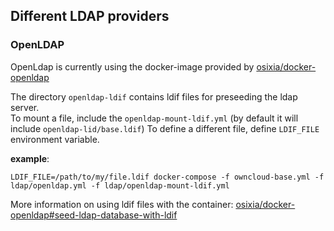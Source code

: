 ## Different LDAP providers

### OpenLDAP 

OpenLdap is currently using the docker-image provided by [osixia/docker-openldap](https://github.com/osixia/docker-openldap)


The directory `openldap-ldif` contains ldif files for preseeding the ldap server.  
To mount a file, include the `openldap-mount-ldif.yml` (by default it will include `openldap-lid/base.ldif`)
To define a different file, define `LDIF_FILE` environment variable.

**example**:
```
LDIF_FILE=/path/to/my/file.ldif docker-compose -f owncloud-base.yml -f ldap/openldap.yml -f ldap/openldap-mount-ldif.yml
```
  

More information on using ldif files with the container: [osixia/docker-openldap#seed-ldap-database-with-ldif](https://github.com/osixia/docker-openldap#seed-ldap-database-with-ldif)


